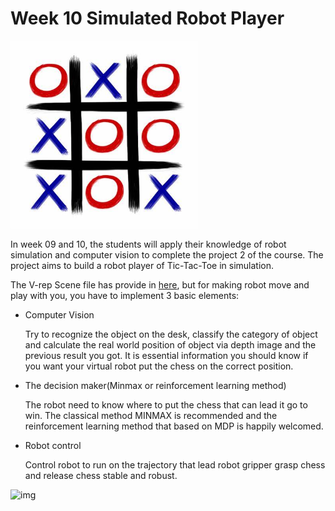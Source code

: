 # Week 10 Simulated Robot Player

<img src="Tictactoe.jpeg" width = "300" height = "300"/>

In week 09 and 10, the students will apply their knowledge of robot simulation and computer vision to complete the project 2 of the course. The project aims to build a robot player of Tic-Tac-Toe in simulation.

The V-rep Scene file has provide in [here](../Simulation/scene/Tic_tac_toe.ttt), but for making robot move and play with you, you have to implement 3 basic elements:

- Computer Vision

    Try to recognize the object on the desk, classify the category of object and calculate the real world position of object via depth image and the previous result you got. It is essential information you should know if you want your virtual robot put the chess on the correct position. 

- The decision maker(Minmax or reinforcement learning method)

    The robot need to know where to put the chess that can lead it go to win. The classical method MINMAX is recommended and the reinforcement learning method that based on MDP is happily welcomed.

- Robot control

    Control robot to run on the trajectory that lead robot gripper grasp chess and release chess stable and robust.

![img](bpqcy-gr0tw.gif)